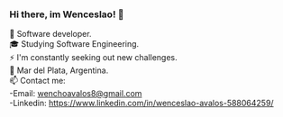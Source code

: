 ### Hi there, im Wenceslao! 👋

🔭 Software developer. <br />
🎓 Studying Software Engineering.<br />
⚡ I'm constantly seeking out new challenges.<br />
📌 Mar del Plata, Argentina.<br />
📫 Contact me: <br />
    -Email: wenchoavalos8@gmail.com<br />
    -Linkedin: https://www.linkedin.com/in/wenceslao-avalos-588064259/<br />

<!--
**Wencho8/Wencho8** is a ✨ _special_ ✨ repository because its `README.md` (this file) appears on your GitHub profile.

Here are some ideas to get you started:

- 🔭 I’m currently working on ...
- 🌱 I’m currently learning ...
- 👯 I’m looking to collaborate on ...
- 🤔 I’m looking for help with ...
- 💬 Ask me about ...
- 📫 How to reach me: ...
- 😄 Pronouns: ...
- ⚡ Fun fact: ...
-->

